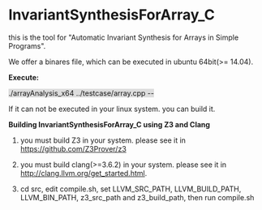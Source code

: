 # InvariantSynthesisForArray_C

this is the tool for &quot;Automatic Invariant Synthesis for Arrays in Simple Programs&quot;.

We offer a binares file, which can be executed in ubuntu 64bit(&gt;= 14.04). 

<b>Execute:</b>

<span style="background: #dddddd"><span style="font-weight: normal">./arrayAnalysis_x64 ../testcase/array.cpp --</span></span>


If it can not be executed in your linux system. you can build it.

<b>Building InvariantSynthesisForArray_C using Z3 and Clang</b>

1. you must build Z3  in your system. please see it in https://github.com/Z3Prover/z3

2. you must build clang(&gt;=3.6.2) in your system. please see it in http://clang.llvm.org/get_started.html. 

3. cd src, edit compile.sh, set LLVM_SRC_PATH, LLVM_BUILD_PATH, LLVM_BIN_PATH, z3_src_path and z3_build_path, then run compile.sh

